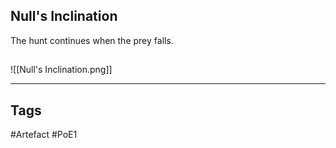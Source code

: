 ## Null's Inclination
The hunt continues when the prey falls.
##
![[Null's Inclination.png]]

---
## Tags
#Artefact
#PoE1